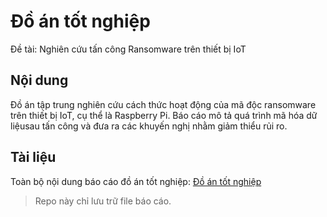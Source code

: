 # Đồ án tốt nghiệp
Đề tài: Nghiên cứu tấn công Ransomware trên thiết bị IoT

## Nội dung

Đồ án tập trung nghiên cứu cách thức hoạt động của mã độc ransomware trên thiết bị IoT, cụ thể là Raspberry Pi. Báo cáo mô tả quá trình mã hóa dữ liệusau tấn công và đưa ra các khuyến nghị nhằm giảm thiểu rủi ro.

## Tài liệu

Toàn bộ nội dung báo cáo đồ án tốt nghiệp: [Đồ án tốt nghiệp](https://github.com/Hwrio/grad-project/blob/ec3d072e60bc7b5a03b919e640ec34c7b3ec9df7/B20DCAT117%20-%20Do%C3%A3n%20H%C3%A0%20Ly%20-%20Nghi%C3%AAn%20c%E1%BB%A9u%20t%E1%BA%A5n%20c%C3%B4ng%20ransomware%20v%C3%A0o%20thi%E1%BA%BFt%20b%E1%BB%8B%20IoT%20-%20B%C3%A1o%20c%C3%A1o.pdf)

> Repo này chỉ lưu trữ file báo cáo.
